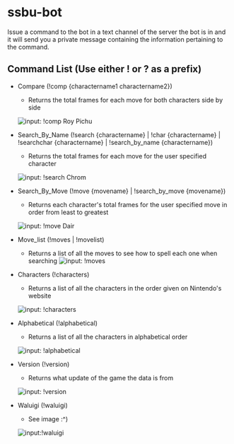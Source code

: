 # ssbu-bot
Issue a command to the bot in a text channel of the server the bot is in and it will send you a private message containing the information pertaining to the command.

## Command List (Use either ! or ? as a prefix)

  * Compare (!comp {charactername1 charactername2})
	  - Returns the total frames for each move for both characters side by side
    
    ![input: !comp Roy Pichu](https://i.gyazo.com/4656f8c8524c2b5bb4d7e30fcd74edf3.png)
    

  * Search_By_Name (!search {charactername} | !char {charactername} | !searchchar {charactername} | !search_by_name {charactername})
	  - Returns the total frames for each move for the user specified character
    
    ![input: !search Chrom](https://i.gyazo.com/87ed7b3951ca067ce7a0aa6f831e20fb.png)
  
  * Search_By_Move (!move {movename} | !search_by_move {movename})
	  - Returns each character's total frames for the user specified move in order from least to greatest
    
    ![input: !move Dair](https://i.gyazo.com/a05a0c5cb3b69090d69ca2b1fac64e96.png)
    
  
  * Move_list (!moves | !movelist)
	  - Returns a list of all the moves to see how to spell each one when searching
    ![input: !moves](https://i.gyazo.com/44f5a031efb30818956e2df01636b27c.png)
    
  
  * Characters (!characters)
	  - Returns a list of all the characters in the order given on Nintendo's website
    
    ![input: !characters](https://i.gyazo.com/1c3e16c26a9fd4cd536378f8d2765119.png)
  
  * Alphabetical (!alphabetical)
	  - Returns a list of all the characters in alphabetical order
    
    ![input: !alphabetical](https://i.gyazo.com/f25fcc838fc7f0f46a928cff1b1df468.png)
  
  * Version (!version)
	  - Returns what update of the game the data is from
    
    ![input: !version](https://i.gyazo.com/c9ce35f85bf5e47b4672c9bbd4826568.png)
  
  * Waluigi (!waluigi)
	  - See image :^)
    
    ![input:!waluigi](https://i.gyazo.com/9191a3fa53e9978f5573186483e3a38c.png)
